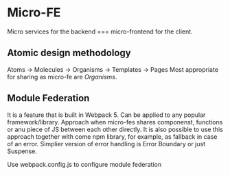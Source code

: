 # Micro-FE  

Micro services for the backend === micro-frontend for the client.

## Atomic design methodology

Atoms -> Molecules -> Organisms -> Templates -> Pages
Most appropriate for sharing as micro-fe are _Organisms_.

## Module Federation

It is a feature that is built in Webpack 5. Can be applied to any popular framework/library.
Approach when micro-fes shares componenst, functions or anu piece of JS between each other directly.
It is also possible to use this approach together with come npm library, for example, as fallback in case of an error. Simplier version of error handling is Error Boundary or just Suspense.

Use webpack.config.js to configure module federation
